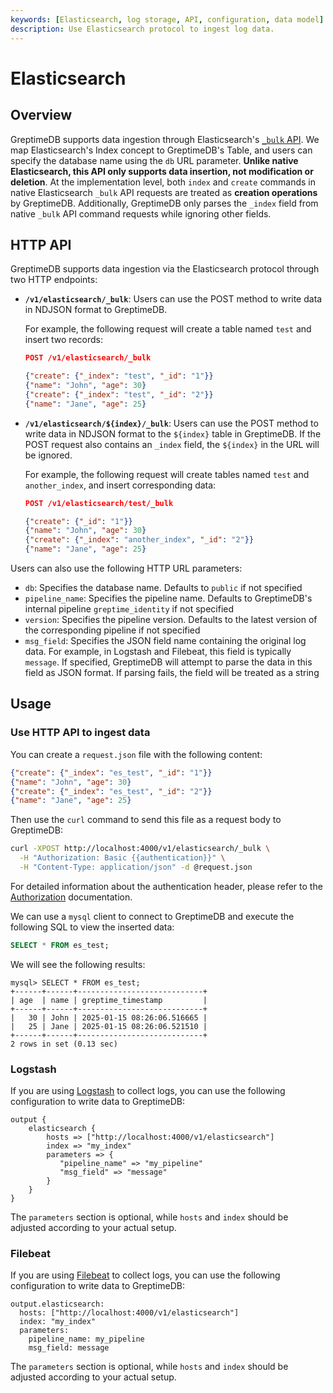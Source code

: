```yaml
---
keywords: [Elasticsearch, log storage, API, configuration, data model]
description: Use Elasticsearch protocol to ingest log data.
---
```


# Elasticsearch

## Overview

GreptimeDB supports data ingestion through Elasticsearch's [`_bulk` API](https://www.elastic.co/guide/en/elasticsearch/reference/current/docs-bulk.html). We map Elasticsearch's Index concept to GreptimeDB's Table, and users can specify the database name using the `db` URL parameter. **Unlike native Elasticsearch, this API only supports data insertion, not modification or deletion**. At the implementation level, both `index` and `create` commands in native Elasticsearch `_bulk` API requests are treated as **creation operations** by GreptimeDB. Additionally, GreptimeDB only parses the `_index` field from native `_bulk` API command requests while ignoring other fields.

## HTTP API

GreptimeDB supports data ingestion via the Elasticsearch protocol through two HTTP endpoints:

- **`/v1/elasticsearch/_bulk`**: Users can use the POST method to write data in NDJSON format to GreptimeDB.

  For example, the following request will create a table named `test` and insert two records:

  ```json
  POST /v1/elasticsearch/_bulk

  {"create": {"_index": "test", "_id": "1"}}
  {"name": "John", "age": 30}
  {"create": {"_index": "test", "_id": "2"}}
  {"name": "Jane", "age": 25}
  ```

- **`/v1/elasticsearch/${index}/_bulk`**: Users can use the POST method to write data in NDJSON format to the `${index}` table in GreptimeDB. If the POST request also contains an `_index` field, the `${index}` in the URL will be ignored.

  For example, the following request will create tables named `test` and `another_index`, and insert corresponding data:

  ```json
  POST /v1/elasticsearch/test/_bulk

  {"create": {"_id": "1"}}
  {"name": "John", "age": 30}
  {"create": {"_index": "another_index", "_id": "2"}}
  {"name": "Jane", "age": 25}
  ```

Users can also use the following HTTP URL parameters:

- `db`: Specifies the database name. Defaults to `public` if not specified
- `pipeline_name`: Specifies the pipeline name. Defaults to GreptimeDB's internal pipeline `greptime_identity` if not specified
- `version`: Specifies the pipeline version. Defaults to the latest version of the corresponding pipeline if not specified
- `msg_field`: Specifies the JSON field name containing the original log data. For example, in Logstash and Filebeat, this field is typically `message`. If specified, GreptimeDB will attempt to parse the data in this field as JSON format. If parsing fails, the field will be treated as a string

## Usage

### Use HTTP API to ingest data

You can create a `request.json` file with the following content:

```json
{"create": {"_index": "es_test", "_id": "1"}}
{"name": "John", "age": 30}
{"create": {"_index": "es_test", "_id": "2"}}
{"name": "Jane", "age": 25}
```

Then use the `curl` command to send this file as a request body to GreptimeDB:

```bash
curl -XPOST http://localhost:4000/v1/elasticsearch/_bulk \
  -H "Authorization: Basic {{authentication}}" \
  -H "Content-Type: application/json" -d @request.json
```

For detailed information about the authentication header, please refer to the [Authorization](/user-guide/protocols/http.md#authentication) documentation.

We can use a `mysql` client to connect to GreptimeDB and execute the following SQL to view the inserted data:

```sql
SELECT * FROM es_test;
```

We will see the following results:

```
mysql> SELECT * FROM es_test;
+------+------+----------------------------+
| age  | name | greptime_timestamp         |
+------+------+----------------------------+
|   30 | John | 2025-01-15 08:26:06.516665 |
|   25 | Jane | 2025-01-15 08:26:06.521510 |
+------+------+----------------------------+
2 rows in set (0.13 sec)
```

### Logstash

If you are using [Logstash](https://www.elastic.co/logstash) to collect logs, you can use the following configuration to write data to GreptimeDB:

```
output {
    elasticsearch {
        hosts => ["http://localhost:4000/v1/elasticsearch"]
        index => "my_index"
        parameters => {
           "pipeline_name" => "my_pipeline"
           "msg_field" => "message"
        }
    }
}
```

The `parameters` section is optional, while `hosts` and `index` should be adjusted according to your actual setup.

### Filebeat

If you are using [Filebeat](https://github.com/elastic/beats/tree/main/filebeat) to collect logs, you can use the following configuration to write data to GreptimeDB:

```
output.elasticsearch:
  hosts: ["http://localhost:4000/v1/elasticsearch"]
  index: "my_index"
  parameters:
    pipeline_name: my_pipeline
    msg_field: message
```

The `parameters` section is optional, while `hosts` and `index` should be adjusted according to your actual setup.
